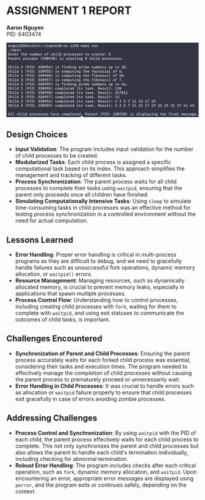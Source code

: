 # ASSIGNMENT 1 REPORT

**Aaron Nguyen**  
PID: 6403474

![Screenshot](./screenshot.png)

## Design Choices

- **Input Validation**: The program includes input validation for the number of child processes to be created.
- **Modularized Tasks**: Each child process is assigned a specific computational task based on its index. This approach simplifies the management and tracking of different tasks.
- **Process Synchronization**: The parent process waits for all child processes to complete their tasks using `waitpid`, ensuring that the parent only proceeds once all children have finished.
- **Simulating Computationally Intensive Tasks**: Using `sleep` to simulate time-consuming tasks in child processes was an effective method for testing process synchronization in a controlled environment without the need for actual computation.

## Lessons Learned

- **Error Handling**: Proper error handling is critical in multi-process programs as they are difficult to debug, and we need to gracefully handle failures such as unsuccessful fork operations, dynamic memory allocation, or `waitpid()` errors.
- **Resource Management**: Managing resources, such as dynamically allocated memory, is crucial to prevent memory leaks, especially in applications that spawn multiple processes.
- **Process Control Flow**: Understanding how to control processes, including creating child processes with `fork`, waiting for them to complete with `waitpid`, and using exit statuses to communicate the outcomes of child tasks, is important.

## Challenges Encountered

- **Synchronization of Parent and Child Processes**: Ensuring the parent process accurately waits for each forked child process was essential, considering their tasks and execution times. The program needed to effectively manage the completion of child processes without causing the parent process to prematurely proceed or unnecessarily wait.
- **Error Handling in Child Processes**: It was crucial to handle errors such as allocation or `waitpid` failure properly to ensure that child processes exit gracefully in case of errors avoiding zombie processes.

## Addressing Challenges

- **Process Control and Synchronization**: By using `waitpid` with the PID of each child, the parent process effectively waits for each child process to complete. This not only synchronizes the parent and child processes but also allows the parent to handle each child's termination individually, including checking for abnormal termination.
- **Robust Error Handling**: The program includes checks after each critical operation, such as `fork`, dynamic memory allocation, and `waitpid`. Upon encountering an error, appropriate error messages are displayed using `perror`, and the program exits or continues safely, depending on the context.
